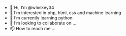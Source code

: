 - 👋 Hi, I’m @whiskey34
- 👀 I’m interested in php, html, css and machine learning
- 🌱 I’m currently learning python
- 💞️ I’m looking to collaborate on ...
- 📫 How to reach me ...

<!---
whiskey34/whiskey34 is a ✨ special ✨ repository because its `README.md` (this file) appears on your GitHub profile.
You can click the Preview link to take a look at your changes.
--->
